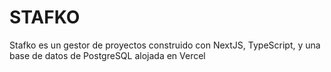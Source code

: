 # STAFKO
Stafko es un gestor de proyectos construido con NextJS, TypeScript, y una base de datos de PostgreSQL alojada en Vercel
